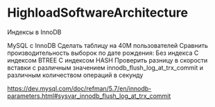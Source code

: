 # HighloadSoftwareArchitecture
Индексы в InnoDB

MySQL c  InnoDB
Сделать таблицу на 40М пользователей
Сравнить производительность выборок по дате рождения:
Без индекса
С индексом BTREE
C индексом HASH
Проверить разницу в скорости вставки с различным значением innodb_flush_log_at_trx_commit и различным количеством 
операций в секунду

https://dev.mysql.com/doc/refman/5.7/en/innodb-parameters.html#sysvar_innodb_flush_log_at_trx_commit
